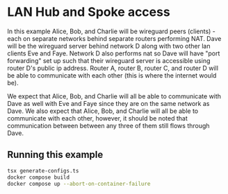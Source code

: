 # LAN Hub and Spoke access

In this example Alice, Bob, and Charlie will be wireguard peers (clients) - each on separate networks behind separate routers performing NAT. Dave will be the wireguard server behind network D along with two other lan clients Eve and Faye. Network D also performs nat so Dave will have "port forwarding" set up such that their wireguard server is accessible using router D's public ip address. Router A, router B, router C, and router D will be able to communicate with each other (this is where the internet would be).

We expect that Alice, Bob, and Charlie will all be able to communicate with Dave as well with Eve and Faye since they are on the same network as Dave. We also expect that Alice, Bob, and Charlie will all be able to communicate with each other, however, it should be noted that communication between between any three of them still flows through Dave.

## Running this example

```sh
tsx generate-configs.ts
docker compose build
docker compose up --abort-on-container-failure
```
